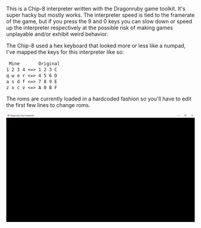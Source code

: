 This is a Chip-8 interpreter written with the Dragonruby game toolkit.
It's super hacky but mostly works. The interpreter speed is tied to the
framerate of the game, but if you press the 9 and 0 keys you can slow down
or speed up the interpreter respectively at the possible risk of making
games unplayable and/or exhibit weird behavior.

The Chip-8 used a hex keyboard that looked more or less like a numpad, I've
mapped the keys for this interpreter like so:
```
 Mine       Original
1 2 3 4 <=> 1 2 3 C
q w e r <=> 4 5 6 D
a s d f <=> 7 8 9 E
z x c v <=> A 0 B F
```

The roms are currently loaded in a hardcoded fashion so you'll have to edit
the first few lines to change roms.

![](space_invaders.gif)
